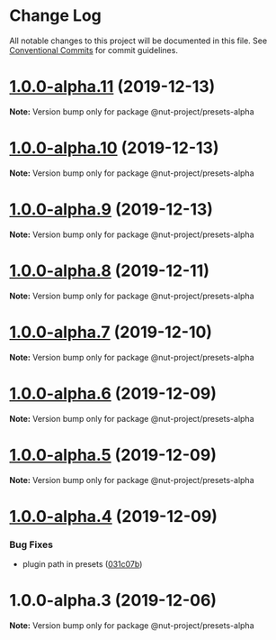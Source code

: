 # Change Log

All notable changes to this project will be documented in this file.
See [Conventional Commits](https://conventionalcommits.org) for commit guidelines.

# [1.0.0-alpha.11](https://github.com/nut-project/nut/tree/master/packages/presets-alpha/compare/@nut-project/presets-alpha@1.0.0-alpha.10...@nut-project/presets-alpha@1.0.0-alpha.11) (2019-12-13)

**Note:** Version bump only for package @nut-project/presets-alpha





# [1.0.0-alpha.10](https://github.com/nut-project/nut/tree/master/packages/presets-alpha/compare/@nut-project/presets-alpha@1.0.0-alpha.9...@nut-project/presets-alpha@1.0.0-alpha.10) (2019-12-13)

**Note:** Version bump only for package @nut-project/presets-alpha





# [1.0.0-alpha.9](https://github.com/nut-project/nut/tree/master/packages/presets-alpha/compare/@nut-project/presets-alpha@1.0.0-alpha.8...@nut-project/presets-alpha@1.0.0-alpha.9) (2019-12-13)

**Note:** Version bump only for package @nut-project/presets-alpha





# [1.0.0-alpha.8](https://github.com/nut-project/nut/tree/master/packages/presets-alpha/compare/@nut-project/presets-alpha@1.0.0-alpha.7...@nut-project/presets-alpha@1.0.0-alpha.8) (2019-12-11)

**Note:** Version bump only for package @nut-project/presets-alpha





# [1.0.0-alpha.7](https://github.com/nut-project/nut/tree/master/packages/presets-alpha/compare/@nut-project/presets-alpha@1.0.0-alpha.6...@nut-project/presets-alpha@1.0.0-alpha.7) (2019-12-10)

**Note:** Version bump only for package @nut-project/presets-alpha





# [1.0.0-alpha.6](https://github.com/nut-project/nut/tree/master/packages/presets-alpha/compare/@nut-project/presets-alpha@1.0.0-alpha.5...@nut-project/presets-alpha@1.0.0-alpha.6) (2019-12-09)

**Note:** Version bump only for package @nut-project/presets-alpha





# [1.0.0-alpha.5](https://github.com/nut-project/nut/tree/master/packages/presets-alpha/compare/@nut-project/presets-alpha@1.0.0-alpha.4...@nut-project/presets-alpha@1.0.0-alpha.5) (2019-12-09)

**Note:** Version bump only for package @nut-project/presets-alpha





# [1.0.0-alpha.4](https://github.com/nut-project/nut/tree/master/packages/presets-alpha/compare/@nut-project/presets-alpha@1.0.0-alpha.3...@nut-project/presets-alpha@1.0.0-alpha.4) (2019-12-09)


### Bug Fixes

* plugin path in presets ([031c07b](https://github.com/nut-project/nut/tree/master/packages/presets-alpha/commit/031c07bc1fe7cd624cdb8bbd981d8c7fd6cd53f3))





# 1.0.0-alpha.3 (2019-12-06)

**Note:** Version bump only for package @nut-project/presets-alpha
